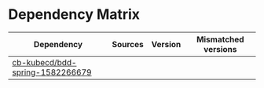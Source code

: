 # Dependency Matrix

Dependency | Sources | Version | Mismatched versions
---------- | ------- | ------- | -------------------
[cb-kubecd/bdd-spring-1582266679](https://github.com/cb-kubecd/bdd-spring-1582266679.git) |  | []() | 
